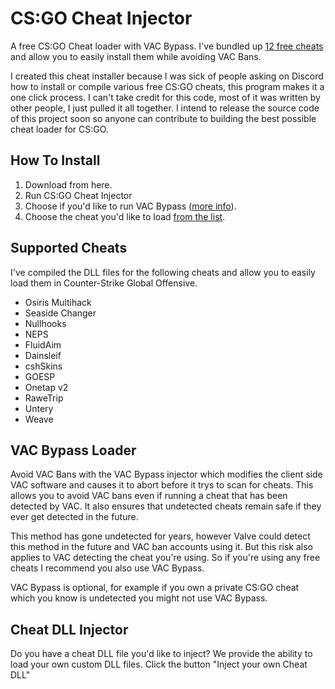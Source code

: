 # CS:GO Cheat Injector
A free CS:GO Cheat loader with VAC Bypass. I've bundled up [12 free cheats](https://github.com/Counter-Strike-Go/Cheat-Injector#Supported-Cheats) and allow you to easily install them while avoiding VAC Bans.

I created this cheat installer because I was sick of people asking on Discord how to install or compile various free CS:GO cheats, this program makes it a one click process. I can't take credit for this code, most of it was written by other people, I just pulled it all together. I intend to release the source code of this project soon so anyone can contribute to building the best possible cheat loader for CS:GO.

## How To Install
1. Download from here.
2. Run CS:GO Cheat Injector
3. Choose if you'd like to run VAC Bypass ([more info](https://github.com/Counter-Strike-Go/Cheat-Injector#VAC-Bypass-Loader)).
4. Choose the cheat you'd like to load [from the list](https://github.com/Counter-Strike-Go/Cheat-Injector#Supported-Cheats).

## Supported Cheats
I've compiled the DLL files for the following cheats and allow you to easily load them in Counter-Strike Global Offensive.

- Osiris Multihack
- Seaside Changer
- Nullhooks
- NEPS
- FluidAim
- Dainsleif
- cshSkins
- GOESP
- Onetap v2
- RaweTrip
- Untery
- Weave

## VAC Bypass Loader
Avoid VAC Bans with the VAC Bypass injector which modifies the client side VAC software and causes it to abort before it trys to scan for cheats. This allows you to avoid VAC bans even if running a cheat that has been detected by VAC. It also ensures that undetected cheats remain safe if they ever get detected in the future.

This method has gone undetected for years, however Valve could detect this method in the future and VAC ban accounts using it. But this risk also applies to VAC detecting the cheat you're using. So if you're using any free cheats I recommend you also use VAC Bypass.

VAC Bypass is optional, for example if you own a private CS:GO cheat which you know is undetected you might not use VAC Bypass.

## Cheat DLL Injector
Do you have a cheat DLL file you'd like to inject? We provide the ability to load your own custom DLL files. Click the button "Inject your own Cheat DLL"



